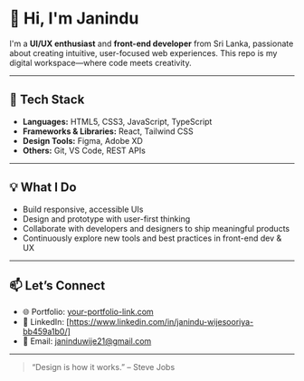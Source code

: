 # 👋 Hi, I'm Janindu

I'm a **UI/UX enthusiast** and **front-end developer** from Sri Lanka, passionate about creating intuitive, user-focused web experiences. This repo is my digital workspace—where code meets creativity.

---

## 🔧 Tech Stack

- **Languages:** HTML5, CSS3, JavaScript, TypeScript  
- **Frameworks & Libraries:** React, Tailwind CSS  
- **Design Tools:** Figma, Adobe XD  
- **Others:** Git, VS Code, REST APIs

---

## 💡 What I Do

- Build responsive, accessible UIs
- Design and prototype with user-first thinking
- Collaborate with developers and designers to ship meaningful products
- Continuously explore new tools and best practices in front-end dev & UX

---

## 📫 Let’s Connect

- 🌐 Portfolio: [your-portfolio-link.com](#)  
- 💼 LinkedIn: [https://www.linkedin.com/in/janindu-wijesooriya-bb459a1b0/]
- 📧 Email: [janinduwije21@gmail.com](mailto:your.email@example.com)

---

> “Design is how it works.” – Steve Jobs

